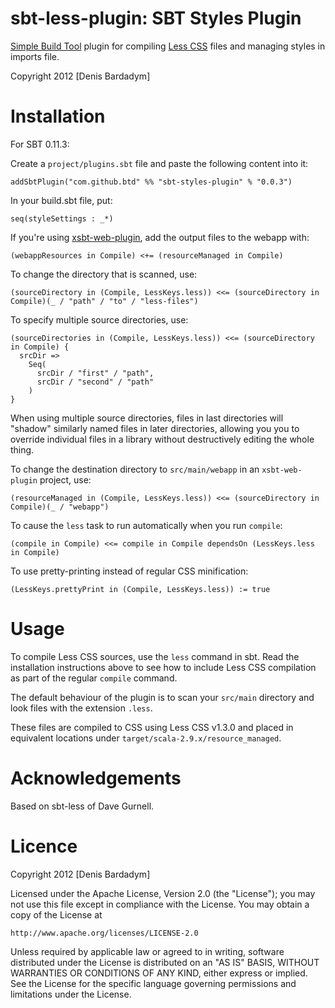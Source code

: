sbt-less-plugin: SBT Styles Plugin
=============================

[Simple Build Tool] plugin for compiling [Less CSS] files and managing styles in imports file.

Copyright 2012 [Denis Bardadym]

[Simple Build Tool]: http://simple-build-tool.googlecode.com
[Less CSS]: http://lesscss.org

Installation
============

For SBT 0.11.3:

Create a `project/plugins.sbt` file and paste the following content into it:

    addSbtPlugin("com.github.btd" %% "sbt-styles-plugin" % "0.0.3")

In your build.sbt file, put:

    seq(styleSettings : _*)

If you're using [xsbt-web-plugin](https://github.com/siasia/xsbt-web-plugin "xsbt-web-plugin"),
add the output files to the webapp with:

    (webappResources in Compile) <+= (resourceManaged in Compile)

To change the directory that is scanned, use:

    (sourceDirectory in (Compile, LessKeys.less)) <<= (sourceDirectory in Compile)(_ / "path" / "to" / "less-files")

To specify multiple source directories, use:

    (sourceDirectories in (Compile, LessKeys.less)) <<= (sourceDirectory in Compile) {
      srcDir =>
        Seq(
          srcDir / "first" / "path",
          srcDir / "second" / "path"
        )
    }

When using multiple source directories, files in last directories will "shadow" similarly named files in later directories, allowing you you to override individual files in a library without destructively editing the whole thing.

To change the destination directory to `src/main/webapp` in an `xsbt-web-plugin` project, use:

    (resourceManaged in (Compile, LessKeys.less)) <<= (sourceDirectory in Compile)(_ / "webapp")

To cause the `less` task to run automatically when you run `compile`:

    (compile in Compile) <<= compile in Compile dependsOn (LessKeys.less in Compile)

To use pretty-printing instead of regular CSS minification:

    (LessKeys.prettyPrint in (Compile, LessKeys.less)) := true

Usage
=====

To compile Less CSS sources, use the `less` command in sbt. Read the installation instructions
above to see how to include Less CSS compilation as part of the regular `compile` command.

The default behaviour of the plugin is to scan your `src/main` directory and look files with the
extension `.less`.

These files are compiled to CSS using Less CSS v1.3.0 and placed in equivalent locations under
`target/scala-2.9.x/resource_managed`.

Acknowledgements
================

Based on sbt-less of Dave Gurnell.

Licence
=======

Copyright 2012 [Denis Bardadym]

Licensed under the Apache License, Version 2.0 (the "License");
you may not use this file except in compliance with the License.
You may obtain a copy of the License at

    http://www.apache.org/licenses/LICENSE-2.0

Unless required by applicable law or agreed to in writing, software
distributed under the License is distributed on an "AS IS" BASIS,
WITHOUT WARRANTIES OR CONDITIONS OF ANY KIND, either express or implied.
See the License for the specific language governing permissions and
limitations under the License.
